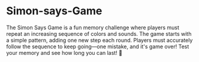 # Simon-says-Game
The Simon Says Game is a fun memory challenge where players must repeat an increasing sequence of colors and sounds. The game starts with a simple pattern, adding one new step each round. Players must accurately follow the sequence to keep going—one mistake, and it's game over! Test your memory and see how long you can last! 🚀
